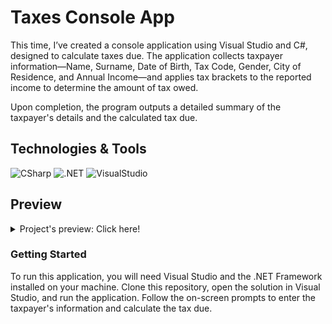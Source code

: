 # Taxes Console App
This time, I’ve created a console application using Visual Studio and C#, designed to calculate taxes due.
The application collects taxpayer information—Name, Surname, Date of Birth, Tax Code, Gender, City of Residence, and Annual Income—and applies tax brackets to the reported income to determine the amount of tax owed.

Upon completion, the program outputs a detailed summary of the taxpayer's details and the calculated tax due.

## Technologies & Tools
![CSharp](https://img.shields.io/badge/C%23-282C34?logo=csharp&logoColor=512BD4)
![.NET](https://img.shields.io/badge/.NET-282C34?logo=dotnet&logoColor=512BD4)
![VisualStudio](https://img.shields.io/badge/Visual_Studio-282C34?logo=visualstudio&logoColor=5C2D91)

## Preview
<details>
<summary>Project's preview: Click here!</summary>
<img src="/gifprev2.gif" width="400">
</details>

### Getting Started
To run this application, you will need Visual Studio and the .NET Framework installed on your machine.
Clone this repository, open the solution in Visual Studio, and run the application.
Follow the on-screen prompts to enter the taxpayer's information and calculate the tax due.
